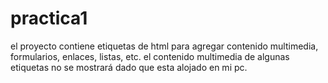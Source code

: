 # practica1
el proyecto contiene etiquetas de html para agregar contenido multimedia, formularios, enlaces, listas, etc.
el contenido multimedia de algunas etiquetas no se mostrará dado que esta alojado en mi pc.
